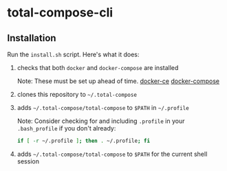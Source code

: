 # total-compose-cli

## Installation

Run the `install.sh` script. Here's what it does:

1. checks that both `docker` and `docker-compose` are installed

	Note: These must be set up ahead of time.
	[docker-ce](https://docs.docker.com/engine/install/) [docker-compose](https://docs.docker.com/compose/install/)

2. clones this repository to `~/.total-compose`
3. adds `~/.total-compose/total-compose` to `$PATH` in `~/.profile`

	Note: Consider checking for and including `.profile` in your `.bash_profile` if you don't already:

	```bash
	if [ -r ~/.profile ]; then . ~/.profile; fi
	```

4. adds `~/.total-compose/total-compose` to `$PATH` for the current shell session
